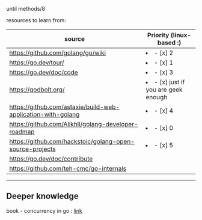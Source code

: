 until methods/8


resources to learn from:

source | Priority (linux-based :)
--- | ---
https://github.com/golang/go/wiki | <li>- [x] 2</li>
https://go.dev/tour/ | <li>- [x] 1</li>
https://go.dev/doc/code | <li>- [x] 3</li>
https://godbolt.org/ | <li>- [x] just if you are geek enough</li>
https://github.com/astaxie/build-web-application-with-golang | <li>- [x] 4</li>
https://github.com/Alikhll/golang-developer-roadmap | <li>- [x] 0</li>
https://github.com/hackstoic/golang-open-source-projects | <li>- [x] 5</li>
https://go.dev/doc/contribute |
https://github.com/teh-cmc/go-internals | 

------------

## Deeper knowledge

book - concurrency in go : [link](https://www.oreilly.com/library/view/concurrency-in-go/9781491941294/)


